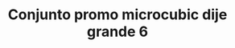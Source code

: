 ---
title: Conjunto promo microcubic dije grande 6
date: 
draft: false

# descripcion
description : Conjunto de cadena y dije con microcubic. Largo de cadena 40, 45 o 50 cm a elección

materials: 

color: 

dimensions: 

code: 06-26-0724

type: "Conjuntos"

categories: []

price: $4.560,00

price_eftvo: $3.875,00

# Images
# first image will be shown in the product page
images:
  # - image: "images/path_to_image"
  # La ubicacion de las imagenes es imagenes/Conjuntos/Conjuntos.Cadena y Dije/06-26-0724-conjunto-promo-microcubic-dije-grande-6
  - image: "./images/conjuntos/cadena_y_dije/06-26-0724-conjunto-promo-microcubic-dije-grande-6.jpg"
---